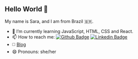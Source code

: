 ## Hello World 👋


My name is Sara, and I am from Brazil 🇧🇷.




- 🌱 I’m currently learning JavaScript, HTML, CSS and React.
- 📫 How to reach me: [![Github Badge](https://img.shields.io/badge/-Github-000?style=flat-square&logo=Github&logoColor=white&link=https://github.com/sarashb)](https://github.com/sarashb)
[![Linkedin Badge](https://img.shields.io/badge/-LinkedIn-blue?style=flat-square&logo=Linkedin&logoColor=white&link=https://www.linkedin.com/in/sarasbarros/)](https://www.linkedin.com/in/sarasbarros/)
- ◻️ [Blog](instagram.com/codebysara/)
- 😄 Pronouns: she/her
